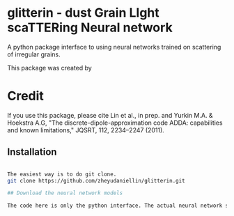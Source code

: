 # glitterin - dust Grain LIght scaTTERing Neural network 

A python package interface to using neural networks trained on scattering of irregular grains.

This package was created by 

# Credit

If you use this package, please cite Lin et al., in prep. and Yurkin M.A. & Hoekstra A.G, "The discrete-dipole-approximation code ADDA: capabilities and known limitations," JQSRT, 112, 2234–2247 (2011). 


## Installation
```bash

The easiest way is to do git clone. 
git clone https://github.com/zheyudaniellin/glitterin.git

## Download the neural network models

The code here is only the python interface. The actual neural network should be downloaded at: https://doi.org/10.7910/DVN/STER2G

